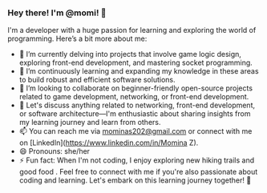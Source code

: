 ### Hey there! I'm @momi! 👋

I'm a  developer with a huge passion for learning and exploring the world of programming. Here’s a bit more about me:

- 🔭 I’m currently delving into projects that involve game logic design, exploring front-end development, and mastering socket programming.
- 🌱 I’m continuously learning and expanding my knowledge in these areas to build robust and efficient software solutions.
- 👯 I’m looking to collaborate on beginner-friendly open-source projects related to game development, networking, or front-end development.
- 💬 Let's discuss anything related to networking, front-end development, or software architecture—I'm enthusiastic about sharing insights from my learning journey and learn from others.
- 📫 You can reach me via [mominas202@gmail.com](mailto:mominas202@gmail.com) or connect with me on [LinkedIn](https://www.linkedin.com/in/Momina Z).
- 😄 Pronouns: she/her
- ⚡ Fun fact: When I'm not coding, I enjoy exploring new hiking trails and good food .
Feel free to  connect with me if you're also passionate about coding and learning. Let's embark on this learning journey together! 🚀


<!---
notmomi/notmomi is a ✨ special ✨ repository because its `README.md` (this file) appears on your GitHub profile.
You can click the Preview link to take a look at your changes.
--->

